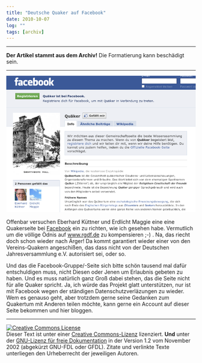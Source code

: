 ```yaml
---
title: "Deutsche Quaker auf Facebook"
date: 2010-10-07
log: ""
tags: [archiv]
---
```

<hr><b>Der Artikel stammt aus dem Archiv!</b> Die Formatierung kann beschädigt sein.<hr>

![facebookquaker.png](facebookquaker.png)

Offenbar versuchen Eberhard K&uuml;ttner und Erdlicht Maggie eine eine Quakerseite bei <a href="http://de-de.facebook.com/pages/Quaker/106381346070265?_fb_noscript=1">Facebook</a> ein zu richten, wie ich gesehen habe. Vermutlich um die v&ouml;llige &Ouml;dnis auf www.rgdf.de zu kompensieren ;-) . Na, das riecht doch schon wieder nach &Auml;rger! Da kommt garantiert wieder einer von den Vereins-Quakern angeschi&szlig;en, das dass nicht von der Deutschen Jahresversammlung e.V. autorisiert sei, oder so. </p>
<!--break-->
<p>Und das die Facebook-Gruppe/-Seite sich bitte sch&ouml;n tausend mal daf&uuml;r entschuldigen muss, nicht Diesen oder Jenen um Erlaubnis gebeten zu haben. Und es muss nat&uuml;rlich ganz Gro&szlig; dabei stehen, das die Seite nicht f&uuml;r alle Quaker spricht. Ja, ich w&uuml;rde das Projekt glatt unterst&uuml;tzen, nur ist mit Facebook wegen der st&auml;ndigen Datenschutzverl&auml;zungen  zu wieder. Wem es genauso geht, aber trotzdem gerne seine Gedanken zum Quakertum mit Anderen teilen m&ouml;chte, kann gerne ein Account auf dieser Seite bekommen und hier bloggen.</p>
<hr />
<p><a href="http://creativecommons.org/licenses/by-sa/3.0/de/" rel="license"><img src="http://i.creativecommons.org/l/by-sa/3.0/de/88x31.png" style="border-width: 0pt;" alt="Creative Commons License" /></a><br />
Dieser <span rel="dc:type" href="http://purl.org/dc/dcmitype/Text" xmlns:dc="http://purl.org/dc/elements/1.1/">Text</span> ist unter einer <a href="http://creativecommons.org/licenses/by-sa/3.0/de/" rel="license">Creative Commons-Lizenz</a> lizenziert. <b>Und</b> unter der <a href="http://de.wikipedia.org/wiki/GFDL">GNU-Lizenz f&uuml;r freie Dokumentation</a> in der Version 1.2 vom November 2002 (abgek&uuml;rzt GNU-FDL oder GFDL). Zitate und verlinkte Texte unterliegen den Urheberrecht der jeweiligen Autoren.</p>
